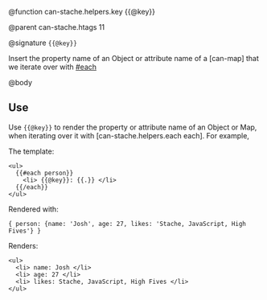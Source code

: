 @function can-stache.helpers.key {{@key}}

@parent can-stache.htags 11

@signature `{{@key}}`

Insert the property name of an Object or attribute name of a [can-map] that we iterate over with [#each](can-stache.helpers.each)

@body

## Use

Use `{{@key}}` to render the property or attribute name of an Object or Map, when iterating over it with [can-stache.helpers.each each]. For example,

The template:

    <ul>
      {{#each person}}
        <li> {{@key}}: {{.}} </li>
      {{/each}}
    </ul>

Rendered with:

    { person: {name: 'Josh', age: 27, likes: 'Stache, JavaScript, High Fives'} }

Renders:

    <ul>
      <li> name: Josh </li>
      <li> age: 27 </li>
      <li> likes: Stache, JavaScript, High Fives </li>
    </ul>

